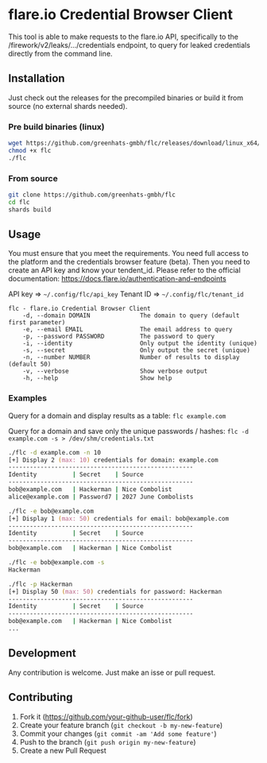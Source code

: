 # flare.io Credential Browser Client
This tool is able to make requests to the flare.io API, specifically to the /firework/v2/leaks/.../credentials endpoint, to query for leaked credentials directly from the command line. 

## Installation
Just check out the releases for the precompiled binaries or build it from source (no external shards needed).

### Pre build binaries (linux)
```zsh
wget https://github.com/greenhats-gmbh/flc/releases/download/linux_x64/flc
chmod +x flc
./flc
```

### From source
```zsh
git clone https://github.com/greenhats-gmbh/flc
cd flc
shards build
```

## Usage
You must ensure that you meet the requirements. You need full access to the platform and the credentials browser feature (beta). Then you need to create an API key and know your tendent_id. Please refer to the official documentation: https://docs.flare.io/authentication-and-endpoints

API key => `~/.config/flc/api_key`
Tenant ID => `~/.config/flc/tenant_id`

```
flc - flare.io Credential Browser Client
    -d, --domain DOMAIN              The domain to query (default first parameter)
    -e, --email EMAIL                The email address to query
    -p, --password PASSWORD          The password to query
    -i, --identity                   Only output the identity (unique)
    -s, --secret                     Only output the secret (unique)
    -n, --number NUMBER              Number of results to display (default 50)
    -v, --verbose                    Show verbose output
    -h, --help                       Show help

```

### Examples

Query for a domain and display results as a table: `flc example.com`

Query for a domain and save only the unique passwords / hashes: `flc -d example.com -s > /dev/shm/credentials.txt`


```zsh
./flc -d example.com -n 10
[+] Display 2 (max: 10) credentials for domain: example.com
----------------------------------------------------
Identity          | Secret    | Source
----------------------------------------------------
bob@example.com   | Hackerman | Nice Combolist
alice@example.com | Password7 | 2027 June Combolists
```

```zsh
./flc -e bob@example.com
[+] Display 1 (max: 50) credentials for email: bob@example.com
----------------------------------------------------
Identity          | Secret    | Source
----------------------------------------------------
bob@example.com   | Hackerman | Nice Combolist
```

```zsh
./flc -e bob@example.com -s
Hackerman
```

```zsh
./flc -p Hackerman
[+] Display 50 (max: 50) credentials for password: Hackerman
----------------------------------------------------
Identity          | Secret    | Source
----------------------------------------------------
bob@example.com   | Hackerman | Nice Combolist
...
```

## Development
Any contribution is welcome. Just make an isse or pull request.

## Contributing

1. Fork it (<https://github.com/your-github-user/flc/fork>)
2. Create your feature branch (`git checkout -b my-new-feature`)
3. Commit your changes (`git commit -am 'Add some feature'`)
4. Push to the branch (`git push origin my-new-feature`)
5. Create a new Pull Request
